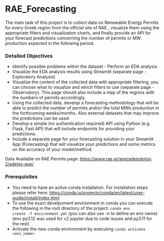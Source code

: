 # RAE_Forecasting
The main task of this project is to collect data on Renewable Energy Permits for every Greek region from the official site of RAE , visualize them using the appropriate filters and visualization charts, and finally provide an API for your forecast predictions concerning the number of permits or MW production expected in the following period.


### Detailed Objectives

- Identify possible problems within the dataset - Perform an EDA analysis
- Visualize the EDA analysis results using Streamlit (separate page - Exploratory
Analysis)
- Visualize the content of the collected data with appropriate filtering; you can choose
what to visualize and which filters to use (separate page - Observatory). This page
should also include a map of the regions with the numbers of permits accordingly.
- Using the collected data, develop a forecasting methodology that will be able to
predict the number of permits and/or the total MWs production in the forthcoming
weeks/months. Also external datasets that may improve the predictions can be used.
- Develop a simple (no authentication required) API using Python (e.g. Flask, Fast
API) that will include endpoints for providing your predictions.
- Include a separate page for your forecasting solution in your Streamlit App
(Forecasting) that will visualize your predictions and some metrics on the accuracy of
your model/method.

Data Available on RAE Permits page: https://www.rae.gr/ape/adeiodotisi-2/adeies-ape/

### Prerequisites
- You need to have an active conda installation. For installation steps please refer here: https://conda.io/projects/conda/en/latest/user-guide/install/index.html 
- To use the exact develpoment environment in conda you can execute the following in the root directory of the project: <code>conda env create -f environment.yml</code> (you can also use -n <name> to define an env name) (env py3.12 was used for v2 jupyter due to code issues and py3.11 for the rest)
- Activate the new conda environment by executing <code>conda activate <env_name></code>